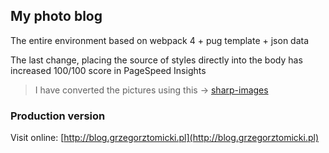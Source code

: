 ## My photo blog

The entire environment based on webpack 4 + pug template + json data

The last change, placing the source of styles directly into the body has increased 100/100 score in PageSpeed Insights

> I have converted the pictures using this -> [sharp-images](https://github.com/tomik23/sharp-images)

### Production version

Visit online: [http://blog.grzegorztomicki.pl](http://blog.grzegorztomicki.pl)